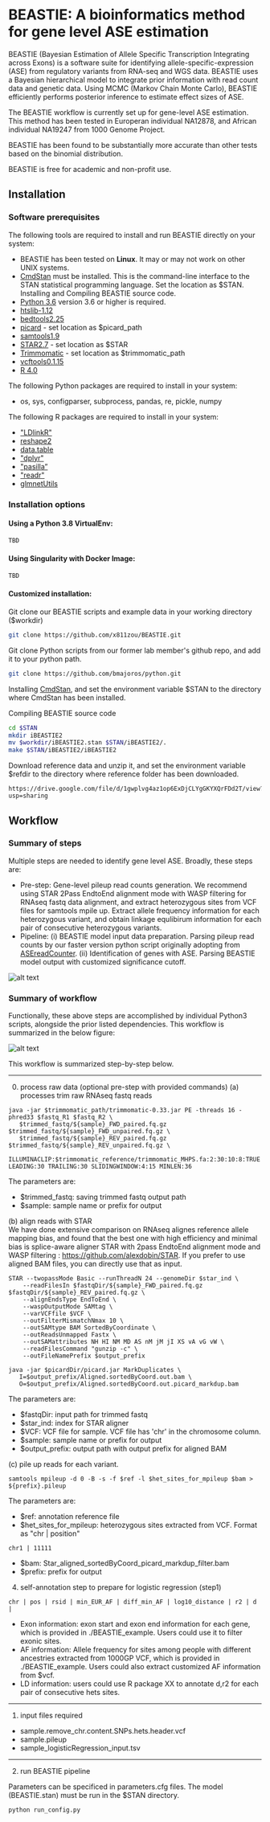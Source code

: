 # BEASTIE: A bioinformatics method for gene level ASE estimation
BEASTIE (Bayesian Estimation of Allele Specific Transcription Integrating across Exons) is a software suite for identifying allele-specific-expression (ASE) from regulatory variants from RNA-seq and WGS data.
BEASTIE uses a Bayesian hierarchical model to integrate prior information with read count data and genetic data. Using MCMC (Markov Chain Monte Carlo), BEASTIE efficiently performs posterior inference to estimate effect sizes of ASE. <br>

The BEASTIE workflow is currently set up for gene-level ASE estimation. This method has been tested in Europeran individual NA12878, and African individual NA19247 from 1000 Genome Project. 

BEASTIE has been found to be substantially more accurate than other tests based on the binomial distribution.

BEASTIE is free for academic and non-profit use.

## Installation
### Software prerequisites
The following tools are required to install and run BEASTIE directly on your system:
* BEASTIE has been tested on **Linux**. It may or may not work on other UNIX systems.
* [CmdStan](https://mc-stan.org/users/interfaces/cmdstan) must be installed.  This is the command-line interface to the STAN statistical programming language. Set the location as $STAN. Installing and Compiling BEASTIE source code.
* [Python 3.6](https://www.python.org/downloads/release/python-360/) version 3.6 or higher is required.
* [htslib-1.12](http://www.htslib.org/download/)
* [bedtools2.25](https://bedtools.readthedocs.io/en/latest/content/installation.html)
* [picard](https://broadinstitute.github.io/picard/) - set location as $picard_path
* [samtools1.9](https://github.com/samtools/samtools)
* [STAR2.7](https://github.com/alexdobin/STAR)  - set location as $STAR
* [Trimmomatic](https://github.com/usadellab/Trimmomatic) - set location as $trimmomatic_path
* [vcftools0.1.15](https://vcftools.github.io/)
* [R 4.0](https://cran.r-project.org/bin/macosx/)

The following Python packages are required to install in your system:
* os, sys, configparser, subprocess, pandas, re, pickle, numpy

The following R packages are required to install in your system:
* ["LDlinkR"](https://github.com/CBIIT/LDlinkR)
* [reshape2](install.packages(“reshape2”))
* [data.table](https://github.com/Rdatatable/data.table)
* ["dplyr"](https://www.r-project.org/nosvn/pandoc/dplyr.html)
* ["pasilla”](https://bioconductor.org/packages/release/data/experiment/html/pasilla.html)
* ["readr"](https://cran.r-project.org/web/packages/readr/readme/README.html)
* [glmnetUtils](https://www.rdocumentation.org/packages/glmnetUtils/versions/1.1.8)


### Installation options
#### Using a Python 3.8 VirtualEnv:
```python
TBD
```
#### Using Singularity with Docker Image:
```bash
TBD
```
#### Customized installation:
Git clone our BEASTIE scripts and example data in your working directory ($workdir)
```bash
git clone https://github.com/x811zou/BEASTIE.git
```
Git clone Python scripts from our former lab member's github repo, and add it to your python path. 
```bash
git clone https://github.com/bmajoros/python.git
```
Installing [CmdStan](https://mc-stan.org/users/interfaces/cmdstan), and set the environment variable $STAN to the directory where CmdStan has been installed. 

Compiling BEASTIE source code
```bash
cd $STAN
mkdir iBEASTIE2                   
mv $workdir/iBEASTIE2.stan $STAN/iBEASTIE2/.                 
make $STAN/iBEASTIE2/iBEASTIE2
```
Download reference data and unzip it, and set the environment variable $refdir to the directory where reference folder has been downloaded. 
```
https://drive.google.com/file/d/1gwplvg4az1op6ExDjCLYgGKYXQrFDd2T/view?usp=sharing
```

## Workflow
### Summary of steps
Multiple steps are needed to identify gene level ASE. Broadly, these steps are:

* Pre-step: Gene-level pileup read counts generation. We recommend using STAR 2Pass EndtoEnd alignment mode with WASP filtering for RNAseq fastq data alignment, and extract heterozygous sites from VCF files for samtools mpile up. Extract allele frequency information for each heterozygous variant, and obtain linkage equlibirum information for each pair of consecutive heterozygous variants. 
* Pipeline: (i) BEASTIE model input data preparation. Parsing pileup read counts by our faster version python script originally adopting from [ASEreadCounter](https://github.com/gimelbrantlab/ASEReadCounter_star). (ii) Identification of genes with ASE. Parsing BEASTIE model output with customized significance cutoff.

![alt text](image/step.png "steps")

### Summary of workflow

Functionally, these above steps are accomplished by individual Python3 scripts, alongside the prior listed dependencies. This workflow is summarized in the below figure:

![alt text](image/workflow_V4.png "workflow")
 
This workflow is summarized step-by-step below. 
  
----------------------------------------
0. process raw data (optional pre-step with provided commands)
(a) processes trim raw RNAseq fastq reads
```
java -jar $trimmomatic_path/trimmomatic-0.33.jar PE -threads 16 -phred33 $fastq_R1 $fastq_R2 \
   $trimmed_fastq/${sample}_FWD_paired.fq.gz $trimmed_fastq/${sample}_FWD_unpaired.fq.gz \
   $trimmed_fastq/${sample}_REV_paired.fq.gz $trimmed_fastq/${sample}_REV_unpaired.fq.gz \
   ILLUMINACLIP:$trimmomatic_reference/trimmomatic_MHPS.fa:2:30:10:8:TRUE LEADING:30 TRAILING:30 SLIDINGWINDOW:4:15 MINLEN:36
```
The parameters are:
* $trimmed_fastq: saving trimmed fastq output path
* $sample: sample name or prefix for output


(b) align reads with STAR<br>
We have done extensive comparison on RNAseq alignes reference allele mapping bias, and found that the best one with high efficiency and minimal bias is splice-aware aligner STAR with 2pass EndtoEnd alignment mode and WASP filtering : https://github.com/alexdobin/STAR. If you prefer to use aligned BAM files, you can directly use that as input. 
```
STAR --twopassMode Basic --runThreadN 24 --genomeDir $star_ind \
    --readFilesIn $fastqDir/${sample}_FWD_paired.fq.gz $fastqDir/${sample}_REV_paired.fq.gz \
    --alignEndsType EndToEnd \
    --waspOutputMode SAMtag \
    --varVCFfile $VCF \
    --outFilterMismatchNmax 10 \
    --outSAMtype BAM SortedByCoordinate \
    --outReadsUnmapped Fastx \
    --outSAMattributes NH HI NM MD AS nM jM jI XS vA vG vW \
    --readFilesCommand "gunzip -c" \
    --outFileNamePrefix $output_prefix
    
java -jar $picardDir/picard.jar MarkDuplicates \
   I=$output_prefix/Aligned.sortedByCoord.out.bam \
   O=$output_prefix/Aligned.sortedByCoord.out.picard_markdup.bam
```
The parameters are:
* $fastqDir: input path for trimmed fastq
* $star_ind: index for STAR aligner
* $VCF: VCF file for sample. VCF file has 'chr' in the chromosome column.
* $sample: sample name or prefix for output
* $output_prefix: output path with output prefix for aligned BAM


(c) pile up reads for each variant.
```
samtools mpileup -d 0 -B -s -f $ref -l $het_sites_for_mpileup $bam > ${prefix}.pileup
```
The parameters are:
* $ref: annotation reference file
* $het_sites_for_mpileup: heterozygous sites extracted from VCF. Format as "chr | position"
```
chr1 | 11111
```
* $bam: Star_aligned_sortedByCoord_picard_markdup_filter.bam
* $prefix: prefix for output


4. self-annotation step to prepare for logistic regression (step1)
```
chr | pos | rsid | min_EUR_AF | diff_min_AF | log10_distance | r2 | d |
```
* Exon information: exon start and exon end information for each gene, which is provided in ./BEASTIE_example. Users could use it to filter exonic sites. 
* AF information: Allele frequency for sites among people with different ancestries extracted from 1000GP VCF, which is provided in ./BEASTIE_example. Users could also extract customized AF information from $vcf.
* LD information: users could use R package XX to annotate d,r2 for each pair of consecutive hets sites. 

----------------------------------------
1. input files required

* sample.remove_chr.content.SNPs.hets.header.vcf
* sample.pileup
* sample_logisticRegression_input.tsv

----------------------------------------
2. run BEASTIE pipeline

Parameters can be specificed in parameters.cfg files.
The model (BEASTIE.stan) must be run in the $STAN directory.
```
python run_config.py
```

